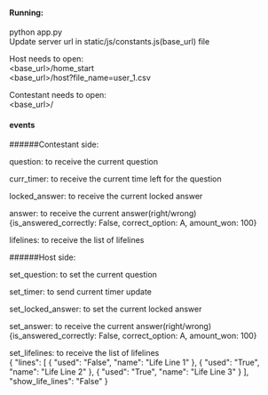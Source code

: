 #### Running:
python app.py <br>
Update server url in static/js/constants.js(base_url) file

Host needs to open: <br>
<base_url>/home_start<br>
<base_url>/host?file_name=user_1.csv

Contestant needs to open: <br>
<base_url>/


#### events
######Contestant side:<br/>

question: to receive the current question

curr_timer: to receive the current time left for the question

locked_answer: to receive the current locked answer

answer: to receive the current answer(right/wrong)<br>
{is_answered_correctly: False, correct_option: A, amount_won: 100}

lifelines: to receive the list of lifelines 

######Host side:<br/>

set_question: to set the current question

set_timer: to send current timer update

set_locked_answer: to set the current locked answer

set_answer: to receive the current answer(right/wrong)<br>
{is_answered_correctly: False, correct_option: A, amount_won: 100}

set_lifelines: to receive the list of lifelines <br>
{
  "lines": [
    {
      "used": "False",
      "name": "Life Line 1"
    },
    {
      "used": "True",
      "name": "Life Line 2"
    },
    {
      "used": "True",
      "name": "Life Line 3"
    }
  ],
  "show_life_lines": "False"
}



